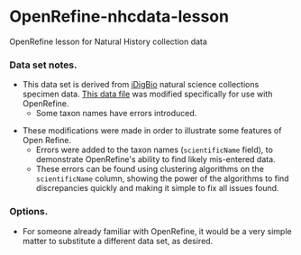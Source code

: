 # OpenRefine-nhcdata-lesson
OpenRefine lesson for Natural History collection data

### Data set notes.
* This data set is derived from [iDigBio](http://portal.idigbio.org/)  natural science collections specimen data. [This data file](https://figshare.com/s/6fe692e2883347b4c15f) was  modified specifically for use with OpenRefine.
    * Some taxon names have errors introduced.
<!--* One of the Globally Unique Identifiers (in the form of UUIDs) is changed to introduce looking for duplicates in this field.-->
* These modifications were made in order to illustrate some features of Open Refine.
    - Errors were added to the taxon names (`scientificName` field), to demonstrate OpenRefine's ability to find likely mis-entered data.
    - These errors can be found using clustering algorithms on the `scientificName` column, showing the power of the algorithms to find discrepancies quickly and making it simple to fix all issues found.
    
### Options.
* For someone already familiar with OpenRefine, it would be a very simple matter to substitute a different data set, as desired.

